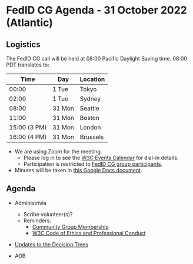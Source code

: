 # FedID CG Agenda - 31 October 2022 (Atlantic)

## Logistics

The FedID CG call will be held at 08:00 Pacific Daylight Saving time. 08:00 PDT translates to:

| Time         | Day    | Location      |
| ------------ | ------ | ------------- |
| 00:00        |  1 Tue | Tokyo         |
| 02:00        |  1 Tue | Sydney        |
| 08:00        | 31 Mon | Seattle       |
| 11:00        | 31 Mon | Boston        |
| 15:00 (3 PM) | 31 Mon | London        |
| 16:00 (4 PM) | 31 Mon | Brussels      |


* We are using Zoom for the meeting.
    * Please log in to see the [W3C Events Calendar](https://www.w3.org/events/meetings/cceb9fe7-9d35-4041-a31f-d47b7757d64b/20221031T080000) for dial-in details. 
    * Participation is restricted to [FedID CG group participants](https://www.w3.org/community/fed-id/participants).
* Minutes will be taken in [this Google Docs document](https://docs.google.com/document/d/1O7Rn8Aj4rsYWohdEP61lnGdgkai0xTZFQgm7XEA0RBM/edit#).


## Agenda

* Administrivia
  * Scribe volunteer(s)?
  * Reminders: 
     * [Community Group Membership](https://www.w3.org/community/fed-id/)
     * [W3C Code of Ethics and Professional Conduct](https://www.w3.org/Consortium/cepc/)


* [Updates to the Decision Trees](https://github.com/fedidcg/use-case-library/tree/main/decision_tree_flows)



* AOB

